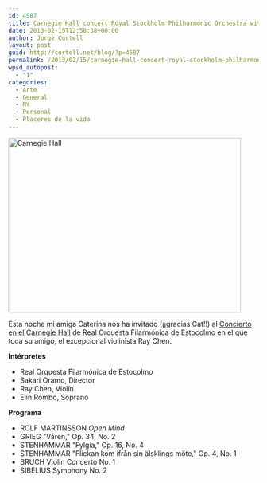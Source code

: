 ```yaml
---
id: 4587
title: Carnegie Hall concert Royal Stockholm Philharmonic Orchestra with Ray Chen
date: 2013-02-15T12:58:38+00:00
author: Jorge Cortell
layout: post
guid: http://cortell.net/blog/?p=4587
permalink: /2013/02/15/carnegie-hall-concert-royal-stockholm-philharmonic-orchestra-with-ray-chen/
wpsd_autopost:
  - "1"
categories:
  - Arte
  - General
  - NY
  - Personal
  - Placeres de la vida
---
```

<img class="aligncenter" alt="Carnegie Hall" src="https://lh3.googleusercontent.com/-Ailg9O40xS4/UR7NO-0kqwI/AAAAAAAAJWU/2Y9qoUN2KCw/s780/20130215_190354.jpg" width="468" height="351" />

Esta noche mi amiga Caterina nos ha invitado (¡¡gracias Cat!!) al <a title="http://www.carnegiehall.org/Calendar/2013/2/15/0700/PM/Royal-Stockholm-Philharmonic-Orchestra/" href="http://www.carnegiehall.org/Calendar/2013/2/15/0700/PM/Royal-Stockholm-Philharmonic-Orchestra/" target="_blank">Concierto en el Carnegie Hall</a> de Real Orquesta Filarmónica de Estocolmo en el que toca su amigo, el excepcional violinista Ray Chen.

**Intérpretes**

  * Real Orquesta Filarmónica de Estocolmo
  * Sakari Oramo, Director
  * Ray Chen, Violín
  * Elin Rombo, Soprano

**Programa**

  * ROLF MARTINSSON _Open Mind_
  * GRIEG "Våren," Op. 34, No. 2
  * STENHAMMAR "Fylgia," Op. 16, No. 4
  * STENHAMMAR "Flickan kom ifrån sin älsklings möte," Op. 4, No. 1
  * BRUCH Violin Concerto No. 1
  * SIBELIUS Symphony No. 2</p> 

&nbsp;